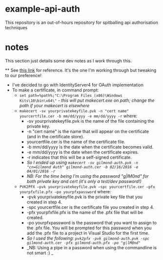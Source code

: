 # example-api-auth
This repository is an out-of-hours repository for spitballing api authorisation techniques

# notes

This section just details some dev notes as I work through this.

** See [this link](https://github.com/smudge202/IdentityServer4.Samples) for reference. It's the one I'm working through but tweaking to our preference!

* I've decided to go with IdentityServer4 for OAuth implementation
* To make a certificate, in command prompt:
    * `set path=%path%;"C:\Program Files (x86)\Windows Kits\10\bin\x64\"` - _this will put makecert.exe on path; change the path if your makecert is elsewhere_
    * `makecert -sv yourprivatekeyfile.pvk -n "cert name" yourcertfile.cer -b mm/dd/yyyy -e mm/dd/yyyy -r` where:
        * -sv yourprivatekeyfile.pvk is the name of the file containing the private key.
        * -n "cert name" is the name that will appear on the certificate (and in the certificate store).
        * yourcertfile.cer is the name of the certificate file.
        * -b mm/dd/yyyy is the date when the certificate becomes valid.
        * -e mm/dd/yyyy is the date when the certificate expires.
        * -r indicates that this will be a self-signed certificate.
        * _So I ended up using `makecert -sv gilmond-auth.pvk -n "cn=Gilmond Auth" gilmond-auth.cer -b 02/16/2016 -e 04/01/2016 -r`_
        * _NB: For the time being I'm using the password "g|lM0nd" for both private key and cert (it's only a test/dev password!)_
    * `PVK2PFX –pvk yourprivatekeyfile.pvk –spc yourcertfile.cer –pfx yourpfxfile.pfx –po yourpfxpassword` where:
        * -pvk yourprivatekeyfile.pvk is the private key file that you created in step 4.
        * -spc yourcertfile.cer is the certificate file you created in step 4.
        * -pfx yourpfxfile.pfx is the name of the .pfx file that will be created.
        * -po yourpfxpassword is the password that you want to assign to the .pfx file. You will be prompted for this password when you add the .pfx file to a project in Visual Studio for the first time.
        * _So I used the following: `pvk2pfx -pvk gilmond-auth.pvk -spc gilmond-auth.cer -pfx gilmond-auth.pfx -po "g|lM0nd"`_
        * _NB: Using a pipe in a password when using the commandline is not smart :) _